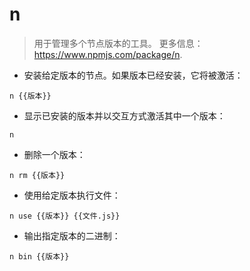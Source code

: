 # n

> 用于管理多个节点版本的工具。
> 更多信息：<https://www.npmjs.com/package/n>.

- 安装给定版本的节点。如果版本已经安装，它将被激活：

`n {{版本}}`

- 显示已安装的版本并以交互方式激活其中一个版本：

`n`

- 删除一个版本：

`n rm {{版本}}`

- 使用给定版本执行文件：

`n use {{版本}} {{文件.js}}`

- 输出指定版本的二进制：

`n bin {{版本}}`
